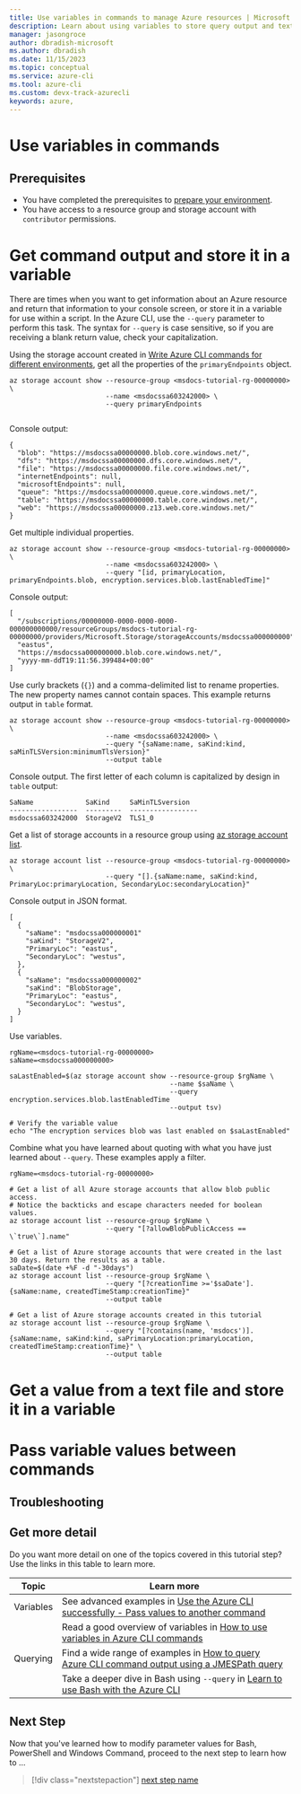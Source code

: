 ```yaml
---
title: Use variables in commands to manage Azure resources | Microsoft Docs
description: Learn about using variables to store query output and text file input.
manager: jasongroce
author: dbradish-microsoft
ms.author: dbradish
ms.date: 11/15/2023
ms.topic: conceptual
ms.service: azure-cli
ms.tool: azure-cli
ms.custom: devx-track-azurecli
keywords: azure, 
---
```

# Use variables in commands


## Prerequisites

* You have completed the prerequisites to [prepare your environment](./get-started-tutorial-1-prepare-environment.md).
* You have access to a resource group and storage account with `contributor` permissions.

# Get command output and store it in a variable

There are times when you want to get information about an Azure resource and return that information to your console screen, or store it in a variable for use within a script. In the Azure CLI, use the `--query` parameter to perform this task. The syntax for `--query` is case sensitive, so if you are receiving a blank return value, check your capitalization.

Using the storage account created in [Write Azure CLI commands for different environments](./get-started-tutorial-2-work-environments.md), get all the properties of the `primaryEndpoints` object.

```azurecli-interactive
az storage account show --resource-group <msdocs-tutorial-rg-00000000> \
                        --name <msdocssa603242000> \
                        --query primaryEndpoints


```

Console output:

```output
{
  "blob": "https://msdocssa00000000.blob.core.windows.net/",
  "dfs": "https://msdocssa00000000.dfs.core.windows.net/",
  "file": "https://msdocssa00000000.file.core.windows.net/",
  "internetEndpoints": null,
  "microsoftEndpoints": null,
  "queue": "https://msdocssa00000000.queue.core.windows.net/",
  "table": "https://msdocssa00000000.table.core.windows.net/",
  "web": "https://msdocssa00000000.z13.web.core.windows.net/"
}
```

Get multiple individual properties.

```azurecli-interactive
az storage account show --resource-group <msdocs-tutorial-rg-00000000> \
                        --name <msdocssa603242000> \
                        --query "[id, primaryLocation, primaryEndpoints.blob, encryption.services.blob.lastEnabledTime]"
```

Console output:

```output
[
  "/subscriptions/00000000-0000-0000-0000-000000000000/resourceGroups/msdocs-tutorial-rg-00000000/providers/Microsoft.Storage/storageAccounts/msdocssa000000000",
  "eastus",
  "https://msdocssa000000000.blob.core.windows.net/",
  "yyyy-mm-ddT19:11:56.399484+00:00"
]
```

Use curly brackets (`{}`) and a comma-delimited list to rename properties. The new property names cannot contain spaces. This example returns output in `table` format.

```azurecli-interactive
az storage account show --resource-group <msdocs-tutorial-rg-00000000> \
                        --name <msdocssa603242000> \
                        --query "{saName:name, saKind:kind, saMinTLSVersion:minimumTlsVersion}"
                        --output table
```

Console output.  The first letter of each column is capitalized by design in `table` output:

```output
SaName             SaKind     SaMinTLSversion
-----------------  ---------  -----------------
msdocssa603242000  StorageV2  TLS1_0
```

Get a list of storage accounts in a resource group using [az storage account list](/cli/azure/storage/account#az-storage-account-list).

```azurecli-interactive
az storage account list --resource-group <msdocs-tutorial-rg-00000000> \
                        --query "[].{saName:name, saKind:kind, PrimaryLoc:primaryLocation, SecondaryLoc:secondaryLocation}"
```

Console output in JSON format.

```output
[
  {
    "saName": "msdocssa000000001"
    "saKind": "StorageV2",
    "PrimaryLoc": "eastus",
    "SecondaryLoc": "westus",
  },
  {
    "saName": "msdocssa000000002"
    "saKind": "BlobStorage",
    "PrimaryLoc": "eastus",
    "SecondaryLoc": "westus",
  }
]
```

Use variables.

```azurecli-interactive
rgName=<msdocs-tutorial-rg-00000000>
saName=<msdocssa000000000> 

saLastEnabled=$(az storage account show --resource-group $rgName \
                                        --name $saName \  
                                        --query encryption.services.blob.lastEnabledTime
                                        --output tsv)

# Verify the variable value
echo "The encryption services blob was last enabled on $saLastEnabled"
```

Combine what you have learned about quoting with what you have just learned about `--query`. These examples apply a filter.

```azurecli-interactive
rgName=<msdocs-tutorial-rg-00000000>

# Get a list of all Azure storage accounts that allow blob public access.
# Notice the backticks and escape characters needed for boolean values.
az storage account list --resource-group $rgName \
                        --query "[?allowBlobPublicAccess == \`true\`].name"

# Get a list of Azure storage accounts that were created in the last 30 days. Return the results as a table.
saDate=$(date +%F -d "-30days")
az storage account list --resource-group $rgName \
                        --query "[?creationTime >='$saDate'].{saName:name, createdTimeStamp:creationTime}"
                        --output table

# Get a list of Azure storage accounts created in this tutorial
az storage account list --resource-group $rgName \
                        --query "[?contains(name, 'msdocs')].{saName:name, saKind:kind, saPrimaryLocation:primaryLocation, createdTimeStamp:creationTime}" \
                        --output table
```






# Get a value from a text file and store it in a variable




# Pass variable values between commands




## Troubleshooting



## Get more detail

Do you want more detail on one of the topics covered in this tutorial step? Use the links in this table to learn more.

|Topic| Learn more|
|-|-|
|Variables| See advanced examples in [Use the Azure CLI successfully - Pass values to another command](./use-cli-effectively.md#pass-values-to-another-command)
|| Read a good overview of variables in [How to use variables in Azure CLI commands](./azure-cli-variables.md)|
|Querying| Find a wide range of examples in [How to query Azure CLI command output using a JMESPath query](./query-azure-cli.md)
| | Take a deeper dive in Bash using `--query` in [Learn to use Bash with the Azure CLI](./azure-cli-learn-bash.md)


## Next Step

Now that you've learned how to modify parameter values for Bash, PowerShell and Windows Command, proceed to the next step to learn how to ...

> [!div class="nextstepaction"]
> [next step name](./azure-cli-sp-tutorial-3.md)
